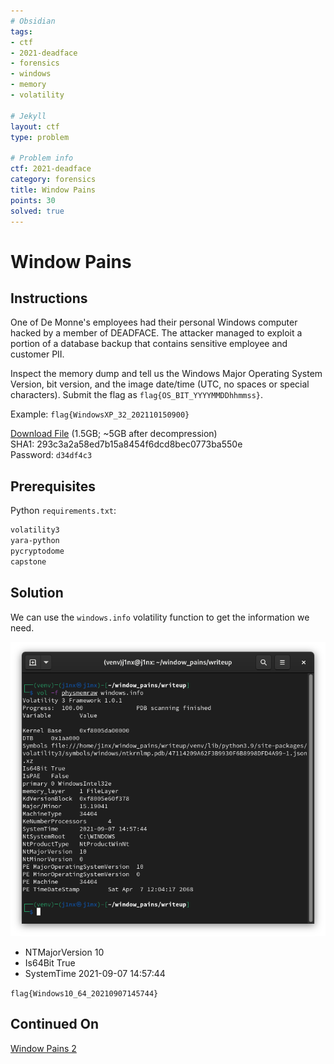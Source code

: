 ```yaml
---
# Obsidian
tags:
- ctf
- 2021-deadface
- forensics
- windows
- memory
- volatility

# Jekyll
layout: ctf
type: problem

# Problem info
ctf: 2021-deadface
category: forensics
title: Window Pains
points: 30
solved: true
---
```


# Window Pains

## Instructions

One of De Monne's employees had their personal Windows computer hacked by a member of DEADFACE. The attacker managed to exploit a portion of a database backup that contains sensitive employee and customer PII.

Inspect the memory dump and tell us the Windows Major Operating System Version, bit version, and the image date/time (UTC, no spaces or special characters). Submit the flag as `flag{OS_BIT_YYYYMMDDhhmmss}`.

Example: `flag{WindowsXP_32_202110150900}`

[Download File](#) (1.5GB; ~5GB after decompression)  
SHA1: 293c3a2a58ed7b15a8454f6dcd8bec0773ba550e  
Password: `d34df4c3`

## Prerequisites
Python `requirements.txt`:

```bash
volatility3
yara-python
pycryptodome
capstone
```

## Solution

We can use the `windows.info` volatility function to get the information we need.

![](attachments/Pasted%20image%2020211018163859.png)

* NTMajorVersion 10
* Is64Bit True
* SystemTime 2021-09-07 14:57:44

`flag{Windows10_64_20210907145744}`

## Continued On

[Window Pains 2](Window%20Pains%202)

